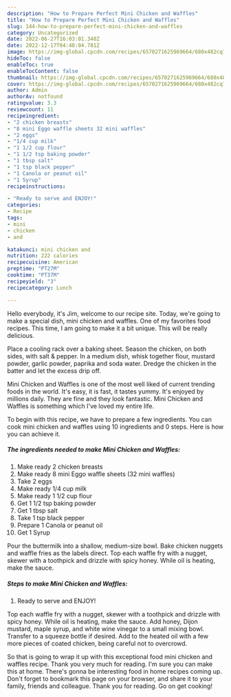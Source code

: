 ```yaml
---
description: "How to Prepare Perfect Mini Chicken and Waffles"
title: "How to Prepare Perfect Mini Chicken and Waffles"
slug: 144-how-to-prepare-perfect-mini-chicken-and-waffles
category: Uncategorized
date: 2022-06-27T16:03:01.348Z
date: 2022-12-17T04:48:04.781Z
image: https://img-global.cpcdn.com/recipes/6570271625969664/680x482cq70/mini-chicken-and-waffles-recipe-main-photo.jpg
hideToc: false
enableToc: true
enableTocContent: false
thumbnail: https://img-global.cpcdn.com/recipes/6570271625969664/680x482cq70/mini-chicken-and-waffles-recipe-main-photo.jpg
cover: https://img-global.cpcdn.com/recipes/6570271625969664/680x482cq70/mini-chicken-and-waffles-recipe-main-photo.jpg
author: Admin
authorAv: notfound
ratingvalue: 3.3
reviewcount: 11
recipeingredient:
- "2 chicken breasts"
- "8 mini Eggo waffle sheets 32 mini waffles"
- "2 eggs"
- "1/4 cup milk"
- "1 1/2 cup flour"
- "1 1/2 tsp baking powder"
- "1 tbsp salt"
- "1 tsp black pepper"
- "1 Canola or peanut oil"
- "1 Syrup"
recipeinstructions:

- "Ready to serve and ENJOY!"
categories:
- Recipe
tags:
- mini
- chicken
- and

katakunci: mini chicken and 
nutrition: 222 calories
recipecuisine: American
preptime: "PT27M"
cooktime: "PT37M"
recipeyield: "3"
recipecategory: Lunch

---
```



Hello everybody, it's Jim, welcome to our recipe site. Today, we're going to make a special dish, mini chicken and waffles. One of my favorites food recipes. This time, I am going to make it a bit unique. This will be really delicious.

Place a cooling rack over a baking sheet. Season the chicken, on both sides, with salt &amp; pepper. In a medium dish, whisk together flour, mustard powder, garlic powder, paprika and soda water. Dredge the chicken in the batter and let the excess drip off.

Mini Chicken and Waffles is one of the most well liked of current trending foods in the world. It's easy, it is fast, it tastes yummy. It's enjoyed by millions daily. They are fine and they look fantastic. Mini Chicken and Waffles is something which I've loved my entire life.


To begin with this recipe, we have to prepare a few ingredients. You can cook mini chicken and waffles using 10 ingredients and 0 steps. Here is how you can achieve it.

<!--inarticleads1-->

##### The ingredients needed to make Mini Chicken and Waffles:

1. Make ready 2 chicken breasts
1. Make ready 8 mini Eggo waffle sheets (32 mini waffles)
1. Take 2 eggs
1. Make ready 1/4 cup milk
1. Make ready 1 1/2 cup flour
1. Get 1 1/2 tsp baking powder
1. Get 1 tbsp salt
1. Take 1 tsp black pepper
1. Prepare 1 Canola or peanut oil
1. Get 1 Syrup


Pour the buttermilk into a shallow, medium-size bowl. Bake chicken nuggets and waffle fries as the labels direct. Top each waffle fry with a nugget, skewer with a toothpick and drizzle with spicy honey. While oil is heating, make the sauce. 

<!--inarticleads2-->

##### Steps to make Mini Chicken and Waffles:


1. Ready to serve and ENJOY!

Top each waffle fry with a nugget, skewer with a toothpick and drizzle with spicy honey. While oil is heating, make the sauce. Add honey, Dijon mustard, maple syrup, and white wine vinegar to a small mixing bowl. Transfer to a squeeze bottle if desired. Add to the heated oil with a few more pieces of coated chicken, being careful not to overcrowd. 

So that is going to wrap it up with this exceptional food mini chicken and waffles recipe. Thank you very much for reading. I'm sure you can make this at home. There's gonna be interesting food in home recipes coming up. Don't forget to bookmark this page on your browser, and share it to your family, friends and colleague. Thank you for reading. Go on get cooking!
